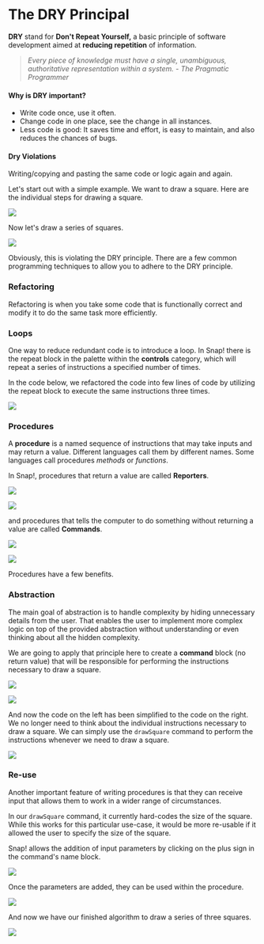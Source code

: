 # The DRY Principal

 **DRY** stand for **Don't Repeat Yourself,** a basic principle of software development aimed at **reducing repetition** of information.

> _Every piece of knowledge must have a single, unambiguous, authoritative representation within a system. - The Pragmatic Programmer_

#### Why is DRY important?

* Write code once, use it often.
* Change code in one place, see the change in all instances.
* Less code is good: It saves time and effort, is easy to maintain, and also reduces the chances of bugs.

#### Dry Violations

Writing/copying and pasting the same code or logic again and again.

Let's start out with a simple example. We want to draw a square. Here are the individual steps for drawing a square.

![](.gitbook/assets/image%20%2847%29.png)

Now let's draw a series of squares.

![](.gitbook/assets/image%20%2819%29.png)

Obviously, this is violating the DRY principle. There are a few common programming techniques to allow you to adhere to the DRY principle.

### Refactoring

Refactoring is when you take some code that is functionally correct and modify it to do the same task more efficiently.

### Loops

One way to reduce redundant code is to introduce a loop. In Snap! there is the repeat block in the palette within the **controls** category, which will repeat a series of instructions a specified number of times. 

In the code below, we refactored the code into few lines of code by utilizing the repeat block to execute the same instructions three times.

![](.gitbook/assets/image%20%2816%29.png)

### Procedures

A **procedure** is a named sequence of instructions that may take inputs and may return a value. Different languages call them by different names. Some languages call procedures _methods_ or _functions_. 

In Snap!, procedures that return a value are called **Reporters**. 

![](.gitbook/assets/image%20%2851%29.png)

![](.gitbook/assets/image%20%2850%29.png)

and procedures that tells the computer to do something without returning a value are called **Commands**.

![](.gitbook/assets/image%20%2833%29.png)

![](.gitbook/assets/image%20%2831%29.png)

Procedures have a few benefits.

### Abstraction

The main goal of abstraction is to handle complexity by hiding unnecessary details from the user. That enables the user to implement more complex logic on top of the provided abstraction without understanding or even thinking about all the hidden complexity.

We are going to apply that principle here to create a **command** block \(no return value\) that will be responsible for performing the instructions necessary to draw a square.

![](.gitbook/assets/image%20%2826%29.png)

![](.gitbook/assets/image%20%285%29.png)

And now the code on the left has been simplified to the code on the right. We no longer need to think about the individual instructions necessary to draw a square. We can simply use the `drawSquare` command to perform the instructions whenever we need to draw a square.

![](.gitbook/assets/image%20%2818%29.png)

### Re-use

Another important feature of writing procedures is that they can receive input that allows them to work in a wider range of circumstances.

In our `drawSquare` command, it currently hard-codes the size of the square. While this works for this particular use-case, it would be more re-usable if it allowed the user to specify the size of the square.

Snap! allows the addition of input parameters by clicking on the plus sign in the command's name block.

![](.gitbook/assets/image%20%2812%29.png)

Once the parameters are added, they can be used within the procedure.

![](.gitbook/assets/image%20%2825%29.png)

And now we have our finished algorithm to draw a series of three squares.

![](.gitbook/assets/image%20%2827%29.png)

